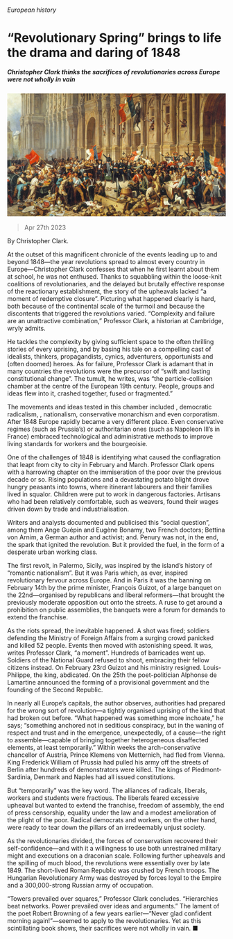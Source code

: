 ###### European history

# “Revolutionary Spring” brings to life the drama and daring of 1848 

##### Christopher Clark thinks the sacrifices of revolutionaries across Europe were not wholly in vain 

![image](images/20230429_CUP002.jpg) 

> Apr 27th 2023 

By Christopher Clark. 

At the outset of this magnificent chronicle of the events leading up to and beyond 1848—the year revolutions spread to almost every country in Europe—Christopher Clark confesses that when he first learnt about them at school, he was not enthused. Thanks to squabbling within the loose-knit coalitions of revolutionaries, and the delayed but brutally effective response of the reactionary establishment, the story of the upheavals lacked “a moment of redemptive closure”. Picturing what happened clearly is hard, both because of the continental scale of the turmoil and because the discontents that triggered the revolutions varied. “Complexity and failure are an unattractive combination,” Professor Clark, a historian at Cambridge, wryly admits.

He tackles the complexity by giving sufficient space to the often thrilling stories of every uprising, and by basing his tale on a compelling cast of idealists, thinkers, propagandists, cynics, adventurers, opportunists and (often doomed) heroes. As for failure, Professor Clark is adamant that in many countries the revolutions were the precursor of “swift and lasting constitutional change”. The tumult, he writes, was “the particle-collision chamber at the centre of the European 19th century. People, groups and ideas flew into it, crashed together, fused or fragmented.”

The movements and ideas tested in this chamber included , democratic radicalism, , nationalism, conservative monarchism and even corporatism. After 1848 Europe rapidly became a very different place. Even conservative regimes (such as Prussia’s) or authoritarian ones (such as Napoleon III’s in France) embraced technological and administrative methods to improve living standards for workers and the bourgeoisie.

One of the challenges of 1848 is identifying what caused the conflagration that leapt from city to city in February and March. Professor Clark opens with a harrowing chapter on the immiseration of the poor over the previous decade or so. Rising populations and a devastating potato blight drove hungry peasants into towns, where itinerant labourers and their families lived in squalor. Children were put to work in dangerous factories. Artisans who had been relatively comfortable, such as weavers, found their wages driven down by trade and industrialisation.

Writers and analysts documented and publicised this “social question”, among them Ange Guépin and Eugène Bonamy, two French doctors; Bettina von Arnim, a German author and activist; and. Penury was not, in the end, the spark that ignited the revolution. But it provided the fuel, in the form of a desperate urban working class.

The first revolt, in Palermo, Sicily, was inspired by the island’s history of “romantic nationalism”. But it was Paris which, as ever, inspired revolutionary fervour across Europe. And in Paris it was the banning on February 14th by the prime minister, François Guizot, of a large banquet on the 22nd—organised by republicans and liberal reformers—that brought the previously moderate opposition out onto the streets. A ruse to get around a prohibition on public assemblies, the banquets were a forum for demands to extend the franchise.

As the riots spread, the inevitable happened. A shot was fired; soldiers defending the Ministry of Foreign Affairs from a surging crowd panicked and killed 52 people. Events then moved with astonishing speed. It was, writes Professor Clark, “a  moment”. Hundreds of barricades went up. Soldiers of the National Guard refused to shoot, embracing their fellow citizens instead. On February 23rd Guizot and his ministry resigned. Louis-Philippe, the king, abdicated. On the 25th the poet-politician Alphonse de Lamartine announced the forming of a provisional government and the founding of the Second Republic.

In nearly all Europe’s capitals, the author observes, authorities had prepared for the wrong sort of revolution—a tightly organised uprising of the kind that had broken out before. “What happened was something more inchoate,” he says; “something anchored not in seditious conspiracy, but in the waning of respect and trust and in the emergence, unexpectedly, of a cause—the right to assemble—capable of bringing together heterogeneous disaffected elements, at least temporarily.” Within weeks the arch-conservative chancellor of Austria, Prince Klemens von Metternich, had fled from Vienna. King Frederick William of Prussia had pulled his army off the streets of Berlin after hundreds of demonstrators were killed. The kings of Piedmont-Sardinia, Denmark and Naples had all issued constitutions.

But “temporarily” was the key word. The alliances of radicals, liberals, workers and students were fractious. The liberals feared excessive upheaval but wanted to extend the franchise, freedom of assembly, the end of press censorship, equality under the law and a modest amelioration of the plight of the poor. Radical democrats and workers, on the other hand, were ready to tear down the pillars of an irredeemably unjust society.

As the revolutionaries divided, the forces of conservatism recovered their self-confidence—and with it a willingness to use both unrestrained military might and executions on a draconian scale. Following further upheavals and the spilling of much blood, the revolutions were essentially over by late 1849. The short-lived Roman Republic was crushed by French troops. The Hungarian Revolutionary Army was destroyed by forces loyal to the  Empire and a 300,000-strong Russian army of occupation.

“Towers prevailed over squares,” Professor Clark concludes. “Hierarchies beat networks. Power prevailed over ideas and arguments.” The lament of the poet Robert Browning of a few years earlier—“Never glad confident morning again!”—seemed to apply to the revolutionaries. Yet as this scintillating book shows, their sacrifices were not wholly in vain. ■


